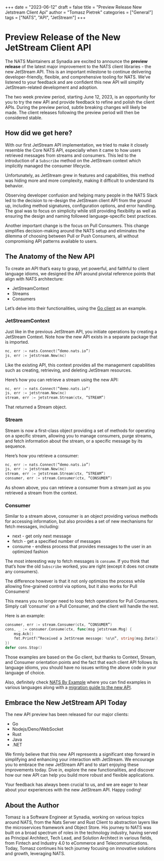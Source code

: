 +++
date = "2023-06-12"
draft = false
title = "Preview Release New Jetstream Client Api"
author = "Tomasz Pietrek"
categories = ["General"]
tags = ["NATS", "API", "JetStream"]
+++

# Preview Release of the New JetStream Client API

The NATS Maintainers at Synadia are excited to announce the **preview release** of the latest major improvement to the NATS client libraries - the new JetStream API. This is an important milestone to continue delivering developer-friendly, flexible, and comprehensive tooling for NATS. We’ve listened to your feedback and are confident this new API will simplify JetStream-related development and adoption.

The two week preview period, starting June 12, 2023, is an opportunity for you to try the new API and provide feedback to refine and polish the client APIs. During the preview period, subtle breaking changes will likely be made. The client releases following the preview period will then be considered stable. 

## How did we get here?

With our first JetStream API implementation, we tried to make it closely resemble the Core NATS API, especially when it came to how users retrieved messages from streams and consumers. This led to the introduction of a `Subscribe` method on the JetStream context which implicitly managed the consumer lifecycle.

Unfortunately, as JetStream grew in features and capabilities, this method was hiding more and more complexity, making it difficult to understand its behavior.

Observing developer confusion and helping many people in the NATS Slack led to the decision to re-design the JetStream client API from the ground up, including method signatures, configuration options, and error handling. The goal was to focus on simplicity while still providing flexibility as well as ensuring the design and naming followed language-specific best practices.

Another important change is the focus on Pull Consumers. This change simplifies decision-making around the NATS setup and eliminates the dilemma of choosing between Pull or Push Consumers, all without compromising API patterns available to users.

## The Anatomy of the New API

To create an API that’s easy to grasp, yet powerful, and faithful to client language idioms, we designed the API around pivotal reference points that align with NATS architecture:

* JetStreamContext
* Streams
* Consumers

Let’s delve into their functionalities, using the [Go client](https://pkg.go.dev/github.com/nats-io/nats.go@v1.26.0/jetstream) as an example.

### JetStreamContext

Just like in the previous JetStream API, you initiate operations by creating a JetStream Context. Note how the new API exists in a separate package that is imported.

```go
nc, err := nats.Connect(“demo.nats.io”)
js, err := jetstream.New(nc)
```

Like the existing API, this context provides all the management capabilities such as creating, retrieving, and deleting JetStream resources.

Here’s how you can retrieve a stream using the new API:

```go
nc, err := nats.Connect(“demo.nats.io”)
js, err := jetstream.New(nc)
stream, err := jetstream.Stream(ctx, “STREAM”)
```

That returned a Stream object.

### Stream

Stream is now a first-class object providing a set of methods for operating on a specific stream, allowing you to manage consumers, purge streams, and fetch information about the stream, or a specific message by its sequence.

Here’s how you retrieve a consumer:

```go
nc, err := nats.Connect(“demo.nats.io”)
js, err := jetstream.New(nc)
stream, err := jetstream.Stream(ctx, “STREAM”)
consumer, err := stream.Consumer(ctx, “CONSUMER”)
```
As shown above, you can retrieve a consumer from a stream just as you retrieved a stream from the context.

### Consumer

Similar to a stream above, consumer is an object providing various methods for accessing information, but also provides a set of new mechanisms for fetch messages, including:

* next - get only next message
* fetch - get a specified number of messages
* consume - endless process that provides messages to the user in an optimized fashion

The most interesting way to fetch messages is `consume`. If you think that that’s how the old `Subscribe` worked, you are right (except it does not create any consumers).

The difference however is that it not only optimizes the process while allowing fine-grained control via options, but it also works for Pull Consumers!

This means you no longer need to loop fetch operations for Pull Consumers. Simply call ‘consume’ on a Pull Consumer, and the client will handle the rest.

Here is an example:

```go
consumer, err := stream.Consumer(ctx, “CONSUMER”)
cons, _ := consumer.Consume(ctx, func(msg jetstream.Msg) {
    msg.Ack()
    fmt.Printf(“Received a JetStream message: %s\n”, string(msg.Data()))
})
defer cons.Stop()
```

Those examples are based on the Go client, but thanks to Context, Stream, and Consumer orientation points and the fact that each client API follows its language idioms, you should have no issues writing the above code in your language of choice.

Also, definitely check [NATS By Example](https://natsbyexample.com) where you can find examples in various languages along with a [migration guide to the new API](https://natsbyexample.com/examples/jetstream/api-migration/go).

## Embrace the New JetStream API Today

The new API preview has been released for our major clients:

* Go
* Nodejs/Deno/WebSocket
* Rust
* Java
* .NET

We firmly believe that this new API represents a significant step forward in simplifying and enhancing your interaction with JetStream. We encourage you to embrace the new JetStream API and to start enjoying these improvements today. Dive in, explore the new functionalities, and discover how our new API can help you build more robust and flexible applications.

Your feedback has always been crucial to us, and we are eager to hear about your experiences with the new JetStream API. Happy coding!

## About the Author

Tomasz is a Software Engineer at Synadia, working on various topics around NATS, from the Nats Server and Rust Client to abstraction layers like the microservices framework and Object Store. His journey to NATS was built on a broad spectrum of roles in the technology industry, having served as Principal Architect, Tech Lead, and Solution Architect in various fields, from Fintech and Industry 4.0 to eCommerce and Telecommunications. Today, Tomasz continues his tech journey focusing on innovative solutions and growth, leveraging NATS.
